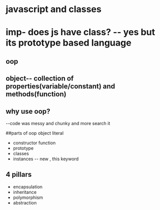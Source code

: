 # javascript and classes
# imp- does js have class? -- yes but its prototype based language

## oop

## object-- collection of properties(variable/constant) and methods(function)

## why use oop?
--code was messy and chunky and more search it

##parts of oop
object literal

- constructor  function
- prototype
- classes
- instances -- new , this keyword

## 4 pillars
- encapsulation
- inheritance
- polymorphism
- abstraction

